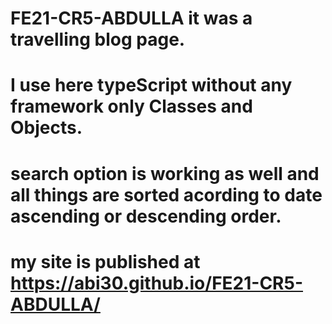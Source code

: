 # FE21-CR5-ABDULLA it was a travelling blog page.
# I use here typeScript without any framework only Classes and Objects.
# search option is working as well and all things are sorted acording to date ascending or descending order.
# my site is published at https://abi30.github.io/FE21-CR5-ABDULLA/
